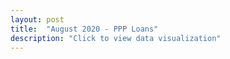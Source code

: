 ```yaml
---
layout: post
title:  "August 2020 - PPP Loans"
description: "Click to view data visualization"
---
```

<main id="map" class="map"></main>
<aside class="legend__wrapper legend__wrapper--datacommon" style="display: none;">
  <div class="legend" style="max-height: 400px;">
    <form class="legend__controls">
      <span class="legend__title legend__title--datacommon">Views</span>
      <div class="toggle__wrapper">
        <label class="toggle__switch">
          <input type="radio" class="toggle__input toggle__input--muni" autocomplete="off" id="muni" name="view" checked />
          <span class="toggle__circle"></span>
        </label>
        <span class="legend__entry legend__entry--datacommon">Municipalities</span>
      </div>
      <div class="toggle__wrapper">
        <label class="toggle__switch">
          <input type="radio" class="toggle__input toggle__input--zip" autocomplete="off" id="zip" name="view" />
          <span class="toggle__circle"></span>
        </label>
        <span class="legend__entry legend__entry--datacommon">ZIP codes</span>
      </div>
      <span class="legend__title legend__title--datacommon">Climate Vulnerability</span>
      <div class="toggle__wrapper">
        <label class="toggle__switch">
          <input type="checkbox" class="toggle__input toggle__input--heat" autocomplete="off" id="heat" name="climate" />
          <span class="toggle__circle"></span>
        </label>
        <span class="legend__entry legend__entry--datacommon">Heat</span>
      </div>
      <div class="toggle__wrapper">
        <label class="toggle__switch">
          <input type="checkbox" class="toggle__input toggle__input--flood" autocomplete="off" id="flood" name="climate" />
          <span class="toggle__circle"></span>
        </label>
        <span class="legend__entry legend__entry--datacommon">Flood</span>
      </div>
      <div class="toggle__wrapper">
        <label class="toggle__switch">
          <input type="checkbox" class="toggle__input toggle__input--flood8" autocomplete="off" id="flood8" name="climate" />
          <span class="toggle__circle"></span>
        </label>
        <span class="legend__entry legend__entry--datacommon">Future 8" SLR</span>
      </div>
      <div class="toggle__wrapper">
        <label class="toggle__switch">
          <input type="checkbox" class="toggle__input toggle__input--flood339" autocomplete="off" id="flood339" name="climate" />
          <span class="toggle__circle"></span>
        </label>
        <span class="legend__entry legend__entry--datacommon">Future 3'5" SLR</span>
      </div>
      <div class="toggle__wrapper" style="align-items: flex-start;">
        <label class="toggle__switch">
          <input type="checkbox" class="toggle__input toggle__input--envjustice" autocomplete="off" id="envjustice" />
          <span class="toggle__circle"></span>
        </label>
        <span class="legend__entry legend__entry--datacommon" style="margin-left: 10px;">Environmental Justice communities</span>
      </div>
    </form>
    <svg height='150' width='168'>
      <rect x='10' y='11' width='16' height='16' style='fill:#edf8fb; stroke: black; stroke-width: 1px;'></rect>
      <text x='32' y='23' class='legend__entry legend__entry--datacommon' id="legend1" style='fill: #1f4e46;'>1–⁠99 loans</text>
      <rect x='10' y='39' width='16' height='16' style='fill:#b2e2e2; stroke: black; stroke-width: 1px;'></rect>
      <text x='32' y='50' class='legend__entry legend__entry--datacommon' id="legend2" style='fill: #1f4e46;'>100–⁠499 loans</text>
      <rect x='10' y='67' width='16' height='16' style='fill:#66c2a4; stroke: black; stroke-width: 1px;'></rect>
      <text x='32' y='79' class='legend__entry legend__entry--datacommon' id="legend3" style='fill: #1f4e46;'>500–⁠1499 loans</text>
      <rect x='10' y='95' width='16' height='16' style='fill:#238b45; stroke: black; stroke-width: 1px;'></rect>
      <text x='32' y='107' class='legend__entry legend__entry--datacommon' id="legend4" style='fill: #1f4e46;'>1500+ loans</text>
      <rect x='10' y='123' width='16' height='16' style='fill:#bfbeba; stroke: black; stroke-width: 1px;'></rect>
      <text x='32' y='135' class='legend__entry legend__entry--datacommon'  style='fill: #1f4e46;'>Data unavailable</text>
    </svg>
  </div>
  <button type="button" class="button__collapsible button__collapsible--minus">-</button>
  <div>
    <label for="button__collapsible--plus" class="maximize-instructions legend__entry legend__entry--datacommon">Expand legend</label>
    <button type="button" class="button__collapsible button__collapsible--plus">+</button>
  </div>
</aside>

<script src="{{'assets/javascripts/ppp-map.js' | absolute_url }}" type="module"></script>